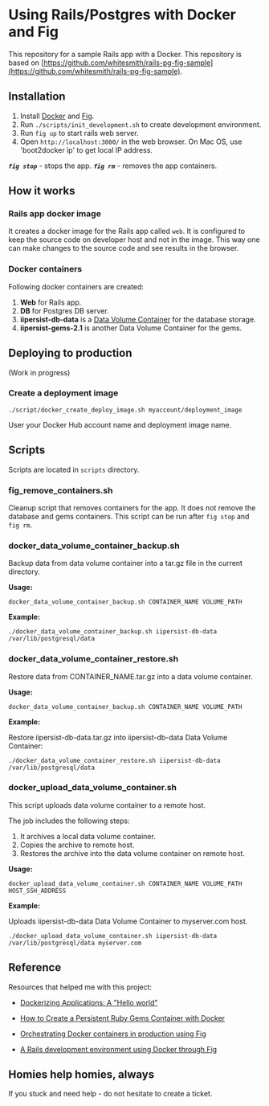 # Using Rails/Postgres with Docker and Fig

This repository for a sample Rails app with a Docker.
This repository is based on [https://github.com/whitesmith/rails-pg-fig-sample](https://github.com/whitesmith/rails-pg-fig-sample).

## Installation

1. Install [Docker](https://www.docker.com/) and [Fig](http://www.fig.sh).
1. Run `./scripts/init_development.sh` to create development environment.
1. Run `fig up` to start rails web server.
1. Open `http://localhost:3000/` in the web browser. On Mac OS, use 'boot2docker ip' to get local IP address.

***`fig stop`*** - stops the app.
***`fig rm`*** - removes the app containers.

## How it works

### Rails app docker image

It creates a docker image for the Rails app called `web`.
It is configured to keep the source code on developer host and not in the image.
This way one can make changes to the source code and see results in the browser.

### Docker containers

Following docker containers are created:

1. **Web** for Rails app.
1. **DB** for Postgres DB server.
1. **iipersist-db-data** is a [Data Volume Container](https://docs.docker.com/userguide/dockervolumes/) for the database storage.
1. **iipersist-gems-2.1** is another Data Volume Container for the gems.

## Deploying to production

(Work in progress)

### Create a deployment image

`./script/docker_create_deploy_image.sh myaccount/deployment_image`

User your Docker Hub account name and deployment image name.

## Scripts

Scripts are located in `scripts` directory.

### fig_remove_containers.sh

Cleanup script that removes containers for the app. It does not remove the database and gems containers.
This script can be run after `fig stop` and `fig rm`.


### docker_data_volume_container_backup.sh

Backup data from data volume container into a tar.gz file in the current directory.

__Usage:__

`docker_data_volume_container_backup.sh CONTAINER_NAME VOLUME_PATH`

__Example:__

`./docker_data_volume_container_backup.sh iipersist-db-data /var/lib/postgresql/data`


### docker_data_volume_container_restore.sh

Restore data from CONTAINER_NAME.tar.gz into a data volume container.

__Usage:__

`docker_data_volume_container_backup.sh CONTAINER_NAME VOLUME_PATH`

__Example:__

Restore iipersist-db-data.tar.gz into iipersist-db-data Data Volume Container:

`./docker_data_volume_container_restore.sh iipersist-db-data /var/lib/postgresql/data`


### docker_upload_data_volume_container.sh

This script uploads data volume container to a remote host.

The job includes the following steps:

1. It archives a local data volume container.
1. Copies the archive to remote host.
1. Restores the archive into the data volume container on remote host.

__Usage:__

`docker_upload_data_volume_container.sh CONTAINER_NAME VOLUME_PATH HOST_SSH_ADDRESS`

__Example:__

Uploads iipersist-db-data Data Volume Container to myserver.com host.

`./docker_upload_data_volume_container.sh iipersist-db-data /var/lib/postgresql/data myserver.com`

## Reference

Resources that helped me with this project:

* [Dockerizing Applications: A "Hello world"](https://docs.docker.com/userguide/dockerizing/)

* [How to Create a Persistent Ruby Gems Container with Docker](http://www.atlashealth.com/blog/2014/09/persistent-ruby-gems-docker-container/)

* [Orchestrating Docker containers in production using Fig](http://blog.docker.com/2014/08/orchestrating-docker-containers-in-production-using-fig/)

* [A Rails development environment using Docker through Fig](http://www.whitesmith.co/blog/a-rails-development-environment-using-docker-through-fig/)

## Homies help homies, always

If you stuck and need help - do not hesitate to create a ticket.





